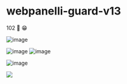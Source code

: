 # webpanelli-guard-v13

102 🌟 😁


![image](https://user-images.githubusercontent.com/79569914/175774037-d98af0d7-2972-46ab-af53-ac00777c4110.png)

![image](https://user-images.githubusercontent.com/79569914/175773990-db0e8c12-ad08-46ab-a28d-b1c7692118ae.png)
![image](https://user-images.githubusercontent.com/79569914/175774022-b2bb3753-7162-44d1-9519-5f5448d23902.png)

![image](https://user-images.githubusercontent.com/79569914/175774050-19d6ce7c-7c81-418f-9f56-6aab8f96473b.png)

![](https://komarev.com/ghpvc/?username=respect0&color=dc143c)
